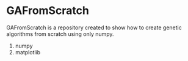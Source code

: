 # GAFromScratch

GAFromScratch is a repository created to show how to create genetic algorithms from scratch using only numpy.

1. numpy
2. matplotlib


